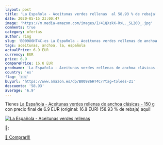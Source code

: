 ```yaml
---
layout: post
title: 'La Española - Aceitunas verdes rellenas  al 58.93 % de rebaja'
date: 2020-05-15 23:00:47
image: 'https://m.media-amazon.com/images/I/41QXzkX-RxL._SL200_.jpg'
comments: true
category: ofertas
author: ring
slug: 'B00986HT4C-es La Española - Aceitunas verdes rellenas de anchoa clásicas...'
tags: aceitunas, anchoa, la, española
actualPrice: 6.9 EUR
currency: EUR
price: 6.9
comparePrice: 16.8 EUR
prodname: 'La Española - Aceitunas verdes rellenas de anchoa clásicas - 150 g'
country: 'es'
flag: '🇪🇸'
buyurl: 'https://www.amazon.es/dp/B00986HT4C/?tag=tolees-21'
descuento: '58.93'
average: '6.9'
---
```


Tienes [La Española - Aceitunas verdes rellenas de anchoa clásicas - 150 g](https://www.amazon.es/dp/B00986HT4C/?tag=tolees-21) con precio final de  6.9 EUR (original: 16.8 EUR) (58.93 %  de rebaja) aqui!

[![La Española - Aceitunas verdes rellenas ](https://m.media-amazon.com/images/I/41QXzkX-RxL._SL200_.jpg)](https://www.amazon.es/dp/B00986HT4C/?tag=tolees-21)

🔎:


[🛒 Comprar!!!](https://www.amazon.es/dp/B00986HT4C/?tag=tolees-21)
